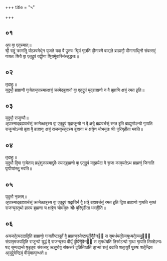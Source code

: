 +++
title = "५"

+++
## ०१
अ᳘प वा᳘ एत᳘स्मात्॥  
श्री᳘ राष्ट्रं᳘ क्रामतिॗ योऽश्वमेधे᳘न य᳘जते यदा वै पु᳘रुषः श्रि᳘यं ग᳘छति वी᳘णास्मै वाद्यते ब्राह्मणौ᳘ वीणागाथि᳘नौ संवत्सरं᳘ गायतः श्रियै वा᳘ एत᳘द्रूपं यद्वी᳘णा श्रि᳘यमेॗवास्मिंस्त᳘द्धत्तः॥  
## ०२
त᳘दाहुः॥  
य᳘दुभौ᳘ ब्राह्मणौ गा᳘येताम᳘पास्मात्क्षत्रं᳘ क्रामेद्ब्र᳘ह्मणो वा᳘ एत᳘द्रूपं य᳘द्ब्राह्मणो न वै ब्र᳘ह्मणि क्षत्रं᳘ रमत इ᳘ति॥  
## ०३
य᳘दुभौ᳘ राजॗन्यौ॥  
अ᳘पास्माद्ब्रह्मवर्चसं᳘ क्रामेत्क्षत्र᳘स्य वा᳘ एत᳘द्रूपं य᳘द्राजॗन्यो न वै᳘ क्षत्रे᳘ ब्रह्मवर्चसं᳘ रमत इ᳘ति ब्राह्मॗणोऽन्यो गा᳘यति राजॗन्योऽन्यो ब्र᳘ह्म वै᳘ ब्राह्मणः᳘ क्षत्रं᳘ राजन्य᳘स्त᳘दस्य ब्र᳘ह्मणा च क्षत्रे᳘ण चोभय᳘तः श्रीः प᳘रिगृहीता भवति॥  
## ०४
त᳘दाहुः॥  
य᳘दुभौ दि᳘वा गा᳘येताम् प्रभ्रं᳘शुकास्माछ्रीः᳘ स्याद्ब्र᳘ह्मणो वा᳘ एत᳘द्रूपं यद᳘हर्यदा वै रा᳘जा काम᳘यतेऽथ ब्राह्मणं᳘ जिनाति पा᳘पीयांस्तु᳘ भवति॥  
## ०५
य᳘दुभौ न᳘क्तम्॥  
अ᳘पास्माद्ब्रह्मवर्चसं᳘ क्रामेत्क्षत्र᳘स्य वा᳘ एत᳘द्रूपं यद्रा᳘त्रिर्न वै᳘ क्षत्रे᳘ ब्रह्मवर्चसं᳘ रमत इ᳘ति दि᳘वा ब्राह्मणो गा᳘यति न᳘क्तं राजन्य᳘स्त᳘थो हास्य ब्र᳘ह्मणा च क्षत्रे᳘ण चोभय᳘तः श्रीः प᳘रिगृहीता भवती᳘ति॥  
## ०६
अयजते᳘त्यददादि᳘ति ब्राह्मणो᳘ गायतीष्टापूर्तं वै᳘ ब्राह्मण᳘स्येष्टापूर्ते᳘नैॗवैनᳫं स स᳘मर्धयती᳘त्ययुध्यते᳘त्यमु᳘ᳫं᳘ संग्राम᳘मजयदि᳘ति राजॗन्यो युद्धं वै᳘ राजन्य᳘स्य वीर्यं᳘ वीॗर्येणैॗवैनᳫं स स᳘मर्धयति तिस्रोऽन्यो गा᳘था गा᳘यति तिस्रोऽन्यः षट् स᳘म्पद्यन्ते ष᳘डृत᳘वः संवत्सर᳘ ऋतु᳘ष्वेव᳘ संवत्सरे प्र᳘तितिष्ठति ता᳘भ्यां शतं᳘ ददाति शता᳘युर्वै पु᳘रुषः शते᳘न्द्रिय आ᳘युरेॗवेन्द्रियं᳘ वीर्य᳘मात्म᳘न्धत्ते॥  